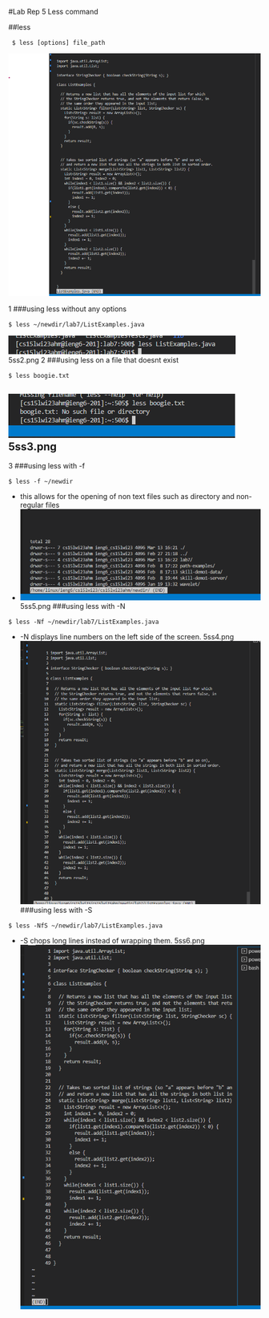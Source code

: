 #Lab Rep 5 Less command

##less
```
 $ less [options] file_path
```
![hello world](5ss1.png)

1
###using less without any options

```
$ less ~/newdir/lab7/ListExamples.java 
```
![hello world](5ss2.png)
5ss2.png
2
###using less on a file that doesnt exist
```
$ less boogie.txt
```
![hello world](5ss3.png)
5ss3.png
- 
3
###using less with -f
```
$ less -f ~/newdir
```
- this allows for the opening of non text files such as directory and non-regular files
- ![hello world](5ss5.png)
5ss5.png
###using less with -N
```
$ less -Nf ~/newdir/lab7/ListExamples.java 
```
- -N displays line numbers on the left side of the screen.
5ss4.png
![hello world](5ss4.png)
###using less with -S

```
$ less -NfS ~/newdir/lab7/ListExamples.java 
```
- -S chops long lines instead of wrapping them.
5ss6.png
![hello world](5ss6.png)
